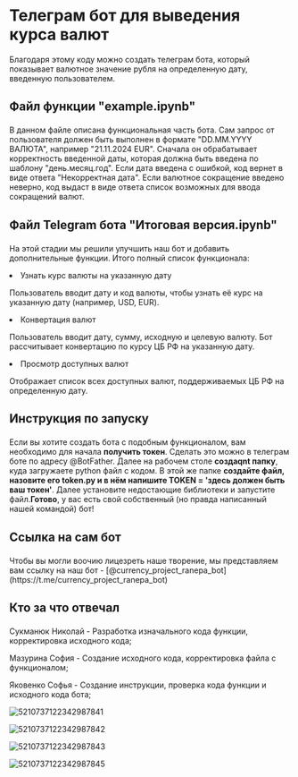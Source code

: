 <h1>Телеграм бот для выведения курса валют</h1>
<p>Благодаря этому коду можно создать телеграм бота, который показывает валютное значение рубля на определенную дату, введенную пользователем. </p>
<p><h2>Файл функции "example.ipynb"</p></h2>
<p>В данном файле описана функциональная часть бота. Сам запрос от пользователя должен быть выполнен в формате "DD.MM.YYYY ВАЛЮТА", например "21.11.2024 EUR". Сначала он обрабатывает корректность введенной даты, которая должна быть введена по шаблону "день.месяц.год". Если дата введена с ошибкой, код вернет в виде ответа "Некорректная дата". Если валютное сокращение введено неверно, код выдаст в виде ответа список возможных для ввода сокращений валют. </p>
<h2><p> Файл Telegram бота "Итоговая версия.ipynb" </p></h2>
<p>На этой стадии мы решили улучшить наш бот и добавить дополнительные функции. Итого полный список функционала:</p>
<li>Узнать курс валюты на указанную дату</li>
<p>Пользователь вводит дату и код валюты, чтобы узнать её курс на указанную дату (например, USD, EUR).</p> 
<li>Конвертация валют</li>
<p>Пользователь вводит дату, сумму, исходную и целевую валюту. Бот рассчитывает конвертацию по курсу ЦБ РФ на указанную дату.</p>
<li>Просмотр доступных валют</li>
<p> Отображает список всех доступных валют, поддерживаемых ЦБ РФ на определенную дату.</p>
<h2><p> Инструкция по запуску </p></h2>
<p>Если вы хотите создать бота с подобным функционалом, вам необходимо для начала <strong>получить токен</strong>. Сделать это можно в телеграм боте по адресу @BotFather. Далее на рабочем столе <strong>создаqnt папку</strong>, куда загружаете python файл с кодом. В этой же папке <strong>создайте файл, назовите его token.py и в нём напишите TOKEN = 'здесь должен быть ваш токен'</strong>. Далее установите недостающие библиотеки и запустите файл.<strong>Готово</strong>, у вас есть свой собственный (но правда написанный нашей командой) бот! </p>
<h2><p> Ссылка на сам бот </p></h2>
Чтобы вы могли воочию лицезреть наше творение, мы представляем вам ссылку на наш бот - [@currency_project_ranepa_bot](https://t.me/currency_project_ranepa_bot)
<h2><p> Кто за что отвечал</p></h2>
<p>Сукманюк Николай - Разработка изначального кода функции, корректировка исходного кода;</p>
<p>Мазурина София - Создание исходного кода, корректировка файла с функционалом;</p>
<p>Яковенко Софья - Создание инструкции, проверка кода функции и исходного кода бота;</p>

![5210737122342987841](https://github.com/user-attachments/assets/298fec3a-852e-4e2c-92fc-46e2a1561f22)

![5210737122342987842](https://github.com/user-attachments/assets/10a0070d-d618-4571-b29c-6d684576151e)

![5210737122342987843](https://github.com/user-attachments/assets/e96d5760-5196-450c-8be4-6b9411fe164f)

![5210737122342987845](https://github.com/user-attachments/assets/4d57827f-9b7b-4dd7-9882-01748740c54a)
